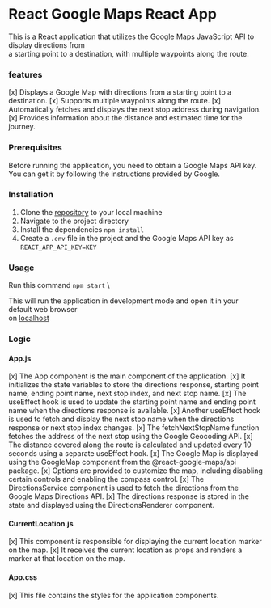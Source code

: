 # React Google Maps React App

This is a React application that utilizes the Google Maps JavaScript API to display directions from \
a starting point to a destination, with multiple waypoints along the route.


### features

[x] Displays a Google Map with directions from a starting point to a destination.
[x] Supports multiple waypoints along the route.
[x] Automatically fetches and displays the next stop address during navigation.
[x] Provides information about the distance and estimated time for the journey.

### Prerequisites

Before running the application, you need to obtain a Google Maps API key. \
You can get it by following the instructions provided by Google.

### Installation

1. Clone the [repository](https://github.com/IreneRukumbuzi/google-maps-api-demo.git) to your local machine 
2. Navigate to the project directory
3. Install the dependencies `npm install`
4. Create a `.env` file in the project and the Google Maps API key as `REACT_APP_API_KEY=KEY`

### Usage

Run this command `npm start` \

This will run the application in development mode and open it in your default web browser \
on [localhost](http://localhost:3000/)


### Logic

#### App.js

[x] The App component is the main component of the application.
[x] It initializes the state variables to store the directions response, starting point name, ending point name, next stop index, and next stop name.
[x] The useEffect hook is used to update the starting point name and ending point name when the directions response is available.
[x] Another useEffect hook is used to fetch and display the next stop name when the directions response or next stop index changes.
[x] The fetchNextStopName function fetches the address of the next stop using the Google Geocoding API.
[x] The distance covered along the route is calculated and updated every 10 seconds using a separate useEffect hook.
[x] The Google Map is displayed using the GoogleMap component from the @react-google-maps/api package.
[x] Options are provided to customize the map, including disabling certain controls and enabling the compass control.
[x] The DirectionsService component is used to fetch the directions from the Google Maps Directions API.
[x] The directions response is stored in the state and displayed using the DirectionsRenderer component.


#### CurrentLocation.js

[x] This component is responsible for displaying the current location marker on the map.
[x] It receives the current location as props and renders a marker at that location on the map.

#### App.css

[x] This file contains the styles for the application components.
